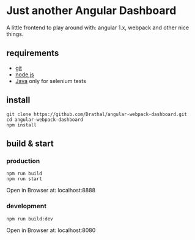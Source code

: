 # Just another Angular Dashboard 

A little frontend to play around with: angular 1.x, webpack and other nice things.

## requirements
  * [git](https://git-scm.com/)
  * [node.js](https://node.js/)
  * [Java](https://java.com/download/) only for selenium tests
   
## install
    git clone https://github.com/Drathal/angular-webpack-dashboard.git
    cd angular-webpack-dashboard
    npm install

## build & start
### production
    npm run build
    npm run start
    
Open in Browser at: localhost:8888    
    
### development
    npm run build:dev
    
Open in Browser at: localhost:8080    

